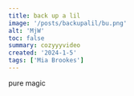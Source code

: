 ```yaml
---
title: back up a lil
image: '/posts/backupalil/bu.png'
alt: 'MjW'
toc: false
summary: cozyyyvideo
created: '2024-1-5'
tags: ['Mia Brookes']
---
```


<script>
  import { YouTube } from 'sveltekit-embed'
</script>

<YouTube youTubeId="8CBPrR-YGys" />
pure magic
